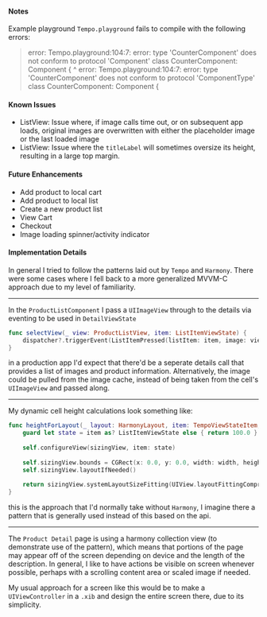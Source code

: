 #### Notes

Example playground `Tempo.playground` fails to compile with the following errors:

>error: Tempo.playground:104:7: error: type 'CounterComponent' does not conform to protocol 'Component'
class CounterComponent: Component {
      ^
error: Tempo.playground:104:7: error: type 'CounterComponent' does not conform to protocol 'ComponentType'
class CounterComponent: Component {

#### Known Issues 

* ListView: Issue where, if image calls time out, or on subsequent app loads, original images are overwritten with either the placeholder image or the last loaded image
* ListView: Issue where the `titleLabel` will sometimes oversize its height, resulting in a large top margin.

#### Future Enhancements

* Add product to local cart
* Add product to local list 
* Create a new product list 
* View Cart 
* Checkout 
* Image loading spinner/activity indicator

#### Implementation Details

In general I tried to follow the patterns laid out by `Tempo` and `Harmony`. There were some cases where I fell back to a more generalized MVVM-C approach due to my level of familiarity.

<hr />

In the `ProductListComponent` I pass a `UIImageView` through to the details via eventing to be used in `DetailViewState`

```swift
func selectView(_ view: ProductListView, item: ListItemViewState) {
    dispatcher?.triggerEvent(ListItemPressed(listItem: item, image: view.productImage.image))
}
```
in a production app I'd expect that there'd be a seperate details call that provides a list of images and product information. Alternatively, the image could be pulled from the image cache, instead of being taken from the cell's `UIImageView` and passed along.

<hr />

My dynamic cell height calculations look something like: 
```swift
func heightForLayout(_ layout: HarmonyLayout, item: TempoViewStateItem, width: CGFloat) -> CGFloat {
    guard let state = item as? ListItemViewState else { return 100.0 }
    
    self.configureView(sizingView, item: state)
    
    self.sizingView.bounds = CGRect(x: 0.0, y: 0.0, width: width, height: sizingView.bounds.height)
    self.sizingView.layoutIfNeeded()
    
    return sizingView.systemLayoutSizeFitting(UIView.layoutFittingCompressedSize).height
}
```
this is the approach that I'd normally take without `Harmony`, I imagine there a pattern that is generally used instead of this based on the api.

<hr />

The `Product Detail` page is using a harmony collection view (to demonstrate use of the pattern), which means that portions of the page may appear off of the screen depending on device and the length of the description. In general, I like to have actions be visible on screen whenever possible, perhaps with a scrolling content area or scaled image if needed. 

My usual approach for a screen like this would be to make a `UIViewController` in a `.xib` and design the entire screen there, due to its simplicity. 
